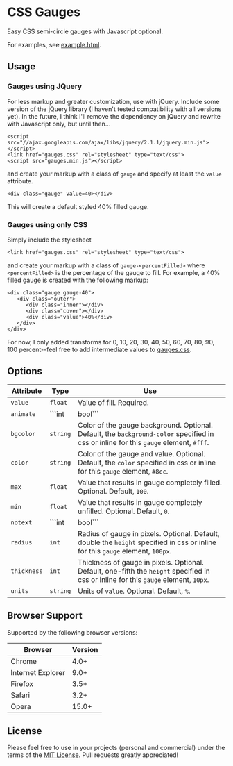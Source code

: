 # CSS Gauges #

Easy CSS semi-circle gauges with Javascript optional.

For examples, see [example.html](example.html).


## Usage ##

### Gauges using JQuery ###

For less markup and greater customization, use with jQuery. Include some version of the jQuery library (I haven't tested compatibility with all versions yet). In the future, I think I'll remove the dependency on jQuery and rewrite with Javascript only, but until then...

```
<script src="//ajax.googleapis.com/ajax/libs/jquery/2.1.1/jquery.min.js"></script>
<link href="gauges.css" rel="stylesheet" type="text/css">
<script src="gauges.min.js"></script>
```

and create your markup with a class of ```gauge``` and specify at least the ```value``` attribute.

```
<div class="gauge" value=40></div>
```

This will create a default styled 40% filled gauge.

### Gauges using only CSS ###

Simply include the stylesheet

```
<link href="gauges.css" rel="stylesheet" type="text/css">
```

and create your markup with a class of ```gauge-<percentFilled>``` where ```<percentFilled>``` is the percentage of the gauge to fill. For example, a 40% filled gauge is created with the following markup:

```
<div class="gauge gauge-40">
   <div class="outer">
      <div class="inner"></div>
      <div class="cover"></div>
      <div class="value">40%</div>
   </div>
</div>
```

For now, I only added transforms for 0, 10, 20, 30, 40, 50, 60, 70, 80, 90, 100 percent--feel free to add intermediate values to [gauges.css](gauges.css).

## Options ##

Attribute|Type|Use
---------|----|---
```value```|```float```|Value of fill. Required.
```animate```|```int|bool```|Whether the gauge should be animated and "dial up" to position. Accepts ```true```, ```false```, ```1```, ```0```. Optional. Default, ```0``` no animation.
```bgcolor```|```string```|Color of the gauge background. Optional. Default, the ```background-color``` specified in css or inline for this ```gauge``` element, ```#fff```.
```color```|```string```|Color of the gauge and value. Optional. Default, the ```color``` specified in css or inline for this ```gauge``` element, ```#8cc```.
```max```|```float```|Value that results in gauge completely filled. Optional. Default, ```100```.
```min```|```float```|Value that results in gauge completely unfilled. Optional. Default, ```0```.
```notext```|```int|bool```|Whether the value should be hidden within the gauge. Accepts ```true```, ```false```, ```1```, ```0```. Optional. Default, ```0``` not hidden/value is displayed.
```radius```|```int```|Radius of gauge in pixels. Optional. Default, double the ```height``` specified in css or inline for this ```gauge``` element, ```100px```.
```thickness```|```int```|Thickness of gauge in pixels. Optional. Default, one-fifth the ```height``` specified in css or inline for this ```gauge``` element, ```10px```.
```units```|```string```|Units of ```value```. Optional. Default, ```%```.

## Browser Support ##

Supported by the following browser versions:

Browser|Version
-------|-------
Chrome|4.0+
Internet Explorer|9.0+
Firefox|3.5+
Safari|3.2+
Opera|15.0+

## License ##

Please feel free to use in your projects (personal and commercial) under the terms of the [MIT License](LICENSE). Pull requests greatly appreciated!
